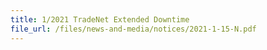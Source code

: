 ```yaml
---
title: 1/2021 TradeNet Extended Downtime
file_url: /files/news-and-media/notices/2021-1-15-N.pdf
---
```

